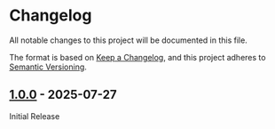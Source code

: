 # Changelog

All notable changes to this project will be documented in this file.

The format is based on [Keep a Changelog](https://keepachangelog.com/en/1.1.0/),
and this project adheres to
[Semantic Versioning](https://semver.org/spec/v2.0.0.html).

## [1.0.0] - 2025-07-27

Initial Release

[1.0.0]: https://github.com/shrimpram/guardbot/releases/tag/v1.0.0
